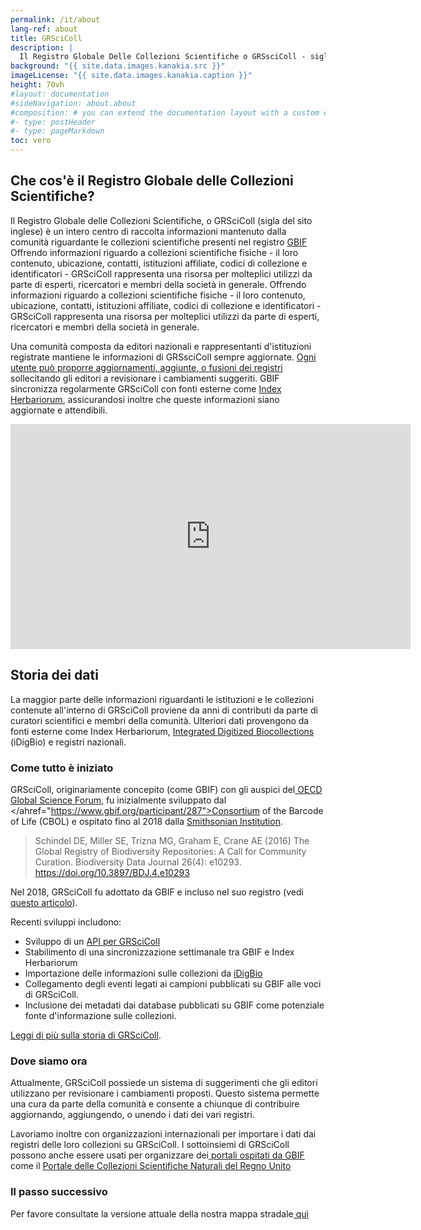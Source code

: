 ```yaml
---
permalink: /it/about
lang-ref: about
title: GRSciColl
description: |
  Il Registro Globale Delle Collezioni Scientifiche o GRSsciColl - sigla del sito inglese - è un archivio gestito da una comunità che s'impegna attivamente per ampliare il lavoro iniziato dal Consortium of the Barcode of Life  (CBOL).
background: "{{ site.data.images.kanakia.src }}"
imageLicense: "{{ site.data.images.kanakia.caption }}"
height: 70vh
#layout: documentation
#sideNavigation: about.about
#composition: # you can extend the documentation layout with a custom composition
#- type: postHeader
#- type: pageMarkdown
toc: vero
---
```


## Che cos'è il Registro Globale delle Collezioni Scientifiche?

Il Registro Globale delle Collezioni Scientifiche, o GRSciColl (sigla del sito inglese) è un intero centro di raccolta informazioni mantenuto dalla comunità riguardante le collezioni scientifiche presenti nel registro [GBIF](https://www.gbif.org/) Offrendo informazioni riguardo a collezioni scientifiche fisiche - il loro contenuto, ubicazione, contatti, istituzioni affiliate,  codici di collezione e identificatori - GRSciColl rappresenta una risorsa per molteplici utilizzi da parte di esperti, ricercatori e membri della società in generale. Offrendo informazioni riguardo a collezioni scientifiche fisiche - il loro contenuto, ubicazione, contatti, istituzioni affiliate,  codici di collezione e identificatori - GRSciColl rappresenta una risorsa per molteplici utilizzi da parte di esperti, ricercatori e membri della società in generale.

Una comunità composta da editori nazionali e rappresentanti d'istituzioni registrate mantiene le informazioni di GRSsciColl sempre aggiornate. [ Ogni utente può proporre aggiornamenti, aggiunte, o fusioni dei registri ](/how-to#suggest-a-change)  sollecitando gli editori a revisionare i cambiamenti suggeriti. GBIF sincronizza regolarmente GRSciColl con fonti esterne come [Index Herbariorum](https://sweetgum.nybg.org/science/ih/), assicurandosi inoltre che queste informazioni siano aggiornate e attendibili.

<iframe title="vimeo-player" src="https://player.vimeo.com/video/872824009?h=c3aaa082e3" width="640" height="360" frameborder="0"    allowfullscreen></iframe>

## Storia dei dati

La maggior parte delle informazioni riguardanti le istituzioni e le collezioni contenute all'interno di GRSciColl proviene da anni di contributi da parte di curatori scientifici e membri della comunità. Ulteriori dati provengono da fonti esterne come Index Herbariorum, [Integrated Digitized Biocollections](https://www.idigbio.org/) (iDigBio) e registri nazionali.

### Come tutto è iniziato

GRSciColl, originariamente concepito (come GBIF) con gli auspici del[ OECD Global Science Forum](http://www.oecd.org/sti/sci-tech/oecdglobalscienceforum.htm), fu inizialmente sviluppato dal </ahref="https://www.gbif.org/participant/287">Consortium of the Barcode of Life (CBOL)</a> e ospitato fino al 2018 dalla [ Smithsonian Institution](https://www.si.edu).

> Schindel DE, Miller SE, Trizna MG, Graham E, Crane AE (2016) The Global Registry of Biodiversity Repositories: A Call for Community Curation. Biodiversity Data Journal 26(4): e10293. https://doi.org/10.3897/BDJ.4.e10293

Nel 2018, GRSciColl fu adottato da GBIF e incluso nel suo registro (vedi [questo articolo](https://www.gbif.org/news/5kyAslpqTVxYqZTwYn1cub/)).

Recenti sviluppi includono:
* Sviluppo di un  [API per GRSciColl](/api)
* Stabilimento di una sincronizzazione settimanale tra GBIF e Index Herbariorum
* Importazione delle informazioni sulle collezioni da [iDigBio](https://www.idigbio.org)
* Collegamento degli eventi legati ai campioni pubblicati su GBIF alle voci di GRSciColl.
* Inclusione dei metadati dai database pubblicati su GBIF come potenziale fonte d'informazione sulle collezioni.

[ Leggi di più sulla storia di GRSciColl](https://data-blog.gbif.org/post/grscicoll-2021/).

### Dove siamo ora

Attualmente, GRSciColl possiede un sistema di suggerimenti che gli editori utilizzano per revisionare i cambiamenti proposti. Questo sistema permette una cura da parte della comunità e consente a chiunque di contribuire aggiornando, aggiungendo, o unendo i dati dei vari registri.

Lavoriamo inoltre con organizzazioni internazionali per importare i dati dai registri delle loro collezioni su GRSciColl. I sottoinsiemi di GRSciColl possono anche essere usati per organizzare dei[ portali ospitati da GBIF ](https://www.gbif.org/hosted-portals) come il [ Portale delle Collezioni Scientifiche Naturali del Regno Unito](https://data.dissco-uk.org)

### Il passo successivo

Per favore consultate la versione attuale della nostra mappa stradale[ quì ](/road-map)
